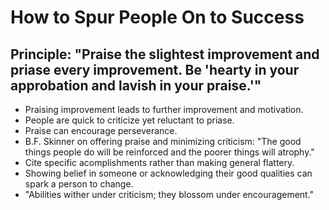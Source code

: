 # How to Spur People On to Success #  

## Principle: "Praise the slightest improvement and priase every improvement. Be 'hearty in your approbation and lavish in your praise.'" ##  

- Praising improvement leads to further improvement and motivation.  
- People are quick to criticize yet reluctant to priase.  
- Praise can encourage perseverance.  
- B.F. Skinner on offering praise and minimizing criticism: "The good things people do will be reinforced and the poorer things will atrophy."  
- Cite specific acomplishments rather than making general flattery.  
- Showing belief in someone or acknowledging their good qualities can spark a person to change.  
- "Abilities wither under criticism; they blossom under encouragement."  
